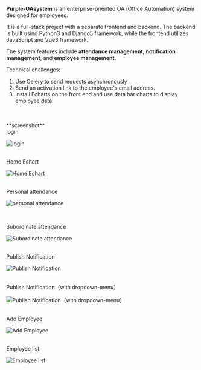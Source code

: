 **Purple-OAsystem** is an enterprise-oriented OA (Office Automation) system designed for employees. 

It is a full-stack project with a separate frontend and backend. The backend is built using Python3 and Django5 framework, while the frontend utilizes JavaScript and Vue3 framework.

The system features include **attendance management**, **notification management**, and **employee management**. 

Technical challenges:
1. Use Celery to send requests asynchronously
2. Send an activation link to the employee's email address.
3. Install Echarts on the front end and use data bar charts to display employee data
   
<br/> 
<br/> 
**screenshot**
<br/> 
login

![login](https://github.com/purpleziyi/Purple-OAsystem/assets/161695864/043ad51e-6691-4956-ad7e-66f4a1c91409)

<br/> 
Home Echart

![Home Echart](https://github.com/purpleziyi/Purple-OAsystem/assets/161695864/1a3c706e-5167-4745-a96e-56b93c9f0ad5)


<br/> 
Personal attendance 

![personal attendance](https://github.com/purpleziyi/Purple-OAsystem/assets/161695864/33adf302-2229-4e0e-9c5f-096c4df2171a)



<br/>

Subordinate attendance

![Subordinate attendance](https://github.com/purpleziyi/Purple-OAsystem/assets/161695864/83c81b5b-0519-474d-9ce4-6ebc95c57df7)


<br/> 
 Publish Notification 

 ![Publish Notification](https://github.com/purpleziyi/Purple-OAsystem/assets/161695864/36b661b0-6da1-4b0c-a3d0-545a418082dc)

<br/> 
Publish Notification（with dropdown-menu）

![Publish Notification（with dropdown-menu）](https://github.com/purpleziyi/Purple-OAsystem/assets/161695864/72fc9a7c-f62a-49bb-9faf-2d7ab961c0a6)

<br/> 
Add Employee

![Add Employee](https://github.com/purpleziyi/Purple-OAsystem/assets/161695864/d8926419-bb3f-4102-8b6b-fc478f60af37)

<br/> 
Employee list

![Employee list](https://github.com/purpleziyi/Purple-OAsystem/assets/161695864/26e06a42-c534-426d-8e07-c897ff42afcd)




 


